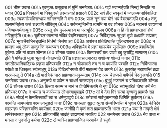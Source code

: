 001  भीष्म उवाच
001a एवमुक्तः प्रत्युवाच तं मुनिं जनमेजयः
001c गर्ह्यं भवान्गर्हयति निन्द्यं निन्दति मा भवान्
002a धिक्कार्यं मा धिक्कुरुते तस्मात्त्वाहं प्रसादये
002c सर्वं हीदं स्वकृतं मे ज्वलाम्यग्नाविवाहितः
003a स्वकर्माण्यभिसन्धाय नाभिनन्दति मे मनः
003c प्राप्तं नूनं मया घोरं भयं वैवस्वतादपि
004a तत्तु शल्यमनिर्हृत्य कथं शक्ष्यामि जीवितुम्
004c सर्वमन्यून्विनीय त्वमभि मा वद शौनक
005a महानसं ब्राह्मणानां भविष्याम्यर्थवान्पुनः
005c अस्तु शेषं कुलस्यास्य मा पराभूदिदं कुलम्
006a न हि नो ब्रह्मशप्तानां शेषो भवितुमर्हति
006c श्रुतीरलभमानानां संविदं वेदनिश्चयात्
007a निर्विद्यमानः सुभृशं भूयो वक्ष्यामि सांप्रतम्
007c भूयश्चैवाभिनङ्क्षन्ति निर्धर्मा निर्जपा इव
008a अर्वाक्च प्रतितिष्ठन्ति पुलिन्दशबरा इव
008c न ह्ययज्ञा अमुं लोकं प्राप्नुवन्ति कथञ्चन
009a अविज्ञायैव मे प्रज्ञां बालस्येव सुपण्डितः
009c ब्रह्मन्पितेव पुत्रेभ्यः प्रति मां वाञ्छ शौनक
010  शौनक उवाच
010a किमाश्चर्यं यतः प्राज्ञो बहु कुर्याद्धि साम्प्रतम्
010c इति वै पण्डितो भूत्वा भूतानां नोपतप्यति
011a प्रज्ञाप्रासादमारुह्य अशोच्यः शोचते जनान्
011c जगतीस्थानिवाद्रिस्थः प्रज्ञया प्रतिपश्यति
012a न चोपलभते तत्र न च कार्याणि पश्यति
012c निर्विण्णात्मा परोक्षो वा धिक्कृतः सर्वसाधुषु
013a विदित्वोभयतो वीर्यं माहात्म्यं वेद आगमे
013c कुरुष्वेह महाशान्तिं ब्रह्मा शरणमस्तु ते
014a तद्वै पारत्रिकं चारु ब्राह्मणानामकुप्यताम्
014c अथ चेत्तप्यसे पापैर्धर्मं चेदनुपश्यसि
015  जनमेजय उवाच
015a अनुतप्ये च पापेन न चाधर्मं चराम्यहम्
015c बुभूषुं भजमानं च प्रतिवाञ्छामि शौनक
016  शौनक उवाच
016a छित्त्वा स्तम्भं च मानं च प्रीतिमिच्छामि ते नृप
016c सर्वभूतहिते तिष्ठ धर्मं चैव प्रतिस्मर
017a न भयान्न च कार्पण्यान्न लोभात्त्वामुपाह्वये
017c तां मे देवा गिरं सत्यां शृण्वन्तु ब्राह्मणैः सह
018a सोऽहं न केनचिच्चार्थी त्वां च धर्ममुपाह्वये
018c क्रोशतां सर्वभूतानामहो धिगिति कुर्वताम्
019a वक्ष्यन्ति मामधर्मज्ञा वक्ष्यन्त्यसुहृदो जनाः
019c वाचस्ताः सुहृदः श्रुत्वा संज्वरिष्यन्ति मे भृशम्
020a केचिदेव महाप्राज्ञाः परिज्ञास्यन्ति कार्यताम्
020c जानीहि मे कृतं तात ब्राह्मणान्प्रति भारत
021a यथा ते मत्कृते क्षेमं लभेरंस्तत्तथा कुरु
021c प्रतिजानीहि चाद्रोहं ब्राह्मणानां नराधिप
022  जनमेजय उवाच
022a नैव वाचा न मनसा न पुनर्जातु कर्मणा
022c द्रोग्धास्मि ब्राह्मणान्विप्र चरणावेव ते स्पृशे

